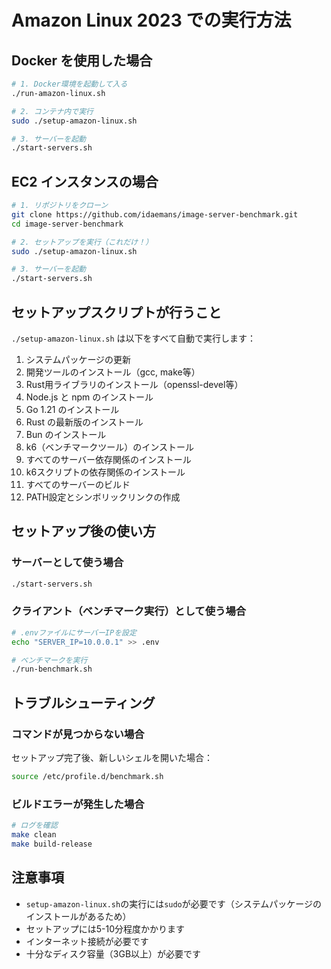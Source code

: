 # Amazon Linux 2023 での実行方法

## Docker を使用した場合

```bash
# 1. Docker環境を起動して入る
./run-amazon-linux.sh

# 2. コンテナ内で実行
sudo ./setup-amazon-linux.sh

# 3. サーバーを起動
./start-servers.sh
```

## EC2 インスタンスの場合

```bash
# 1. リポジトリをクローン
git clone https://github.com/idaemans/image-server-benchmark.git
cd image-server-benchmark

# 2. セットアップを実行（これだけ！）
sudo ./setup-amazon-linux.sh

# 3. サーバーを起動
./start-servers.sh
```

## セットアップスクリプトが行うこと

`./setup-amazon-linux.sh` は以下をすべて自動で実行します：

1. システムパッケージの更新
2. 開発ツールのインストール（gcc, make等）
3. Rust用ライブラリのインストール（openssl-devel等）
4. Node.js と npm のインストール
5. Go 1.21 のインストール
6. Rust の最新版のインストール
7. Bun のインストール
8. k6（ベンチマークツール）のインストール
9. すべてのサーバー依存関係のインストール
10. k6スクリプトの依存関係のインストール
11. すべてのサーバーのビルド
12. PATH設定とシンボリックリンクの作成

## セットアップ後の使い方

### サーバーとして使う場合
```bash
./start-servers.sh
```

### クライアント（ベンチマーク実行）として使う場合
```bash
# .envファイルにサーバーIPを設定
echo "SERVER_IP=10.0.0.1" >> .env

# ベンチマークを実行
./run-benchmark.sh
```

## トラブルシューティング

### コマンドが見つからない場合

セットアップ完了後、新しいシェルを開いた場合：

```bash
source /etc/profile.d/benchmark.sh
```

### ビルドエラーが発生した場合

```bash
# ログを確認
make clean
make build-release
```

## 注意事項

- `setup-amazon-linux.sh`の実行には`sudo`が必要です（システムパッケージのインストールがあるため）
- セットアップには5-10分程度かかります
- インターネット接続が必要です
- 十分なディスク容量（3GB以上）が必要です